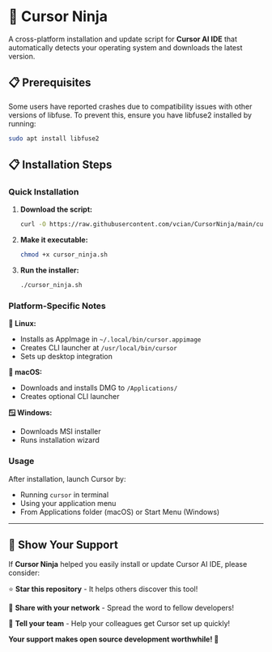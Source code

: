 # 🚀 Cursor Ninja

A cross-platform installation and update script for **Cursor AI IDE** that automatically detects your operating system and downloads the latest version.

## 📋 Prerequisites

Some users have reported crashes due to compatibility issues with other versions of libfuse. To prevent this, ensure you have libfuse2 installed by running:

```bash
sudo apt install libfuse2
```

## 📋 Installation Steps

### Quick Installation

1. **Download the script:**
   ```bash
   curl -O https://raw.githubusercontent.com/vcian/CursorNinja/main/cursor_ninja.sh
   ```

2. **Make it executable:**
   ```bash
   chmod +x cursor_ninja.sh
   ```

3. **Run the installer:**
   ```bash
   ./cursor_ninja.sh
   ```

### Platform-Specific Notes

**🐧 Linux:** 
- Installs as AppImage in `~/.local/bin/cursor.appimage`
- Creates CLI launcher at `/usr/local/bin/cursor`
- Sets up desktop integration

**🍎 macOS:** 
- Downloads and installs DMG to `/Applications/`
- Creates optional CLI launcher

**🪟 Windows:** 
- Downloads MSI installer
- Runs installation wizard

### Usage

After installation, launch Cursor by:
- Running `cursor` in terminal
- Using your application menu
- From Applications folder (macOS) or Start Menu (Windows)

---

## 💝 Show Your Support

If **Cursor Ninja** helped you easily install or update Cursor AI IDE, please consider:

⭐ **Star this repository** - It helps others discover this tool!

🔗 **Share with your network** - Spread the word to fellow developers!

📢 **Tell your team** - Help your colleagues get Cursor set up quickly!

**Your support makes open source development worthwhile! 🙏** 